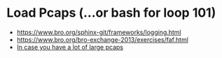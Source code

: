 # Load Pcaps (...or bash for loop 101)

* https://www.bro.org/sphinx-git/frameworks/logging.html
* https://www.bro.org/bro-exchange-2013/exercises/faf.html
* [In case you have a lot of large pcaps](/bro/day_3/threadHack.sh)